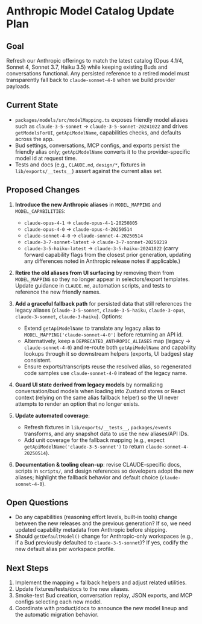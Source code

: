 # Anthropic Model Catalog Update Plan

## Goal
Refresh our Anthropic offerings to match the latest catalog (Opus 4.1/4, Sonnet 4, Sonnet 3.7, Haiku 3.5) while keeping existing Buds and conversations functional. Any persisted reference to a retired model must transparently fall back to `claude-sonnet-4-0` when we build provider payloads.

## Current State
- `packages/models/src/modelMapping.ts` exposes friendly model aliases such as `claude-3-5-sonnet` → `claude-3-5-sonnet-20241022` and drives `getModelsForUI`, `getApiModelName`, capabilities checks, and defaults across the app.
- Bud settings, conversations, MCP configs, and exports persist the friendly alias only; `getApiModelName` converts it to the provider-specific model id at request time.
- Tests and docs (e.g., `CLAUDE.md`, `design/*`, fixtures in `lib/exports/__tests__`) assert against the current alias set.

## Proposed Changes
1. **Introduce the new Anthropic aliases** in `MODEL_MAPPING` and `MODEL_CAPABILITIES`:
   - `claude-opus-4-1` → `claude-opus-4-1-20250805`
   - `claude-opus-4-0` → `claude-opus-4-20250514`
   - `claude-sonnet-4-0` → `claude-sonnet-4-20250514`
   - `claude-3-7-sonnet-latest` → `claude-3-7-sonnet-20250219`
   - `claude-3-5-haiku-latest` → `claude-3-5-haiku-20241022`
   (carry forward capability flags from the closest prior generation, updating any differences noted in Anthropic release notes if applicable.)

2. **Retire the old aliases from UI surfacing** by removing them from `MODEL_MAPPING` so they no longer appear in selectors/export templates. Update guidance in `CLAUDE.md`, automation scripts, and tests to reference the new friendly names.

3. **Add a graceful fallback path** for persisted data that still references the legacy aliases (`claude-3-5-sonnet`, `claude-3-5-haiku`, `claude-3-opus`, `claude-3-sonnet`, `claude-3-haiku`). Options:
   - Extend `getApiModelName` to translate any legacy alias to `MODEL_MAPPING['claude-sonnet-4-0']` before returning an API id.
   - Alternatively, keep a `DEPRECATED_ANTHROPIC_ALIASES` map (legacy → `claude-sonnet-4-0`) and re-route both `getApiModelName` and capability lookups through it so downstream helpers (exports, UI badges) stay consistent.
   - Ensure exports/transcripts reuse the resolved alias, so regenerated code samples use `claude-sonnet-4-0` instead of the legacy name.

4. **Guard UI state derived from legacy models** by normalizing conversation/bud models when loading into Zustand stores or React context (relying on the same alias fallback helper) so the UI never attempts to render an option that no longer exists.

5. **Update automated coverage**:
   - Refresh fixtures in `lib/exports/__tests__`, `packages/events` transforms, and any snapshot data to use the new aliases/API IDs.
   - Add unit coverage for the fallback mapping (e.g., expect `getApiModelName('claude-3-5-sonnet')` to return `claude-sonnet-4-20250514`).

6. **Documentation & tooling clean-up**: revise CLAUDE-specific docs, scripts in `scripts/`, and design references so developers adopt the new aliases; highlight the fallback behavior and default choice (`claude-sonnet-4-0`).

## Open Questions
- Do any capabilities (reasoning effort levels, built-in tools) change between the new releases and the previous generation? If so, we need updated capability metadata from Anthropic before shipping.
- Should `getDefaultModel()` change for Anthropic-only workspaces (e.g., if a Bud previously defaulted to `claude-3-5-sonnet`)? If yes, codify the new default alias per workspace profile.

## Next Steps
1. Implement the mapping + fallback helpers and adjust related utilities.
2. Update fixtures/tests/docs to the new aliases.
3. Smoke-test Bud creation, conversation replay, JSON exports, and MCP configs selecting each new model.
4. Coordinate with product/docs to announce the new model lineup and the automatic migration behavior.
